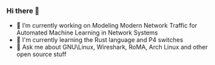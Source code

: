 ### Hi there 👋

<!--
**JohannHugon/JohannHugon** is a ✨ _special_ ✨ repository because its `README.md` (this file) appears on your GitHub profile.

Here are some ideas to get you started:
-->
- 🔭 I’m currently working on Modeling Modern Network Traffic for Automated Machine Learning in Network Systems
- 🌱 I'm currently learning the Rust language and P4 switches
- 💬 Ask me about GNU\Linux, Wireshark, RoMA, Arch Linux and other open source stuff

